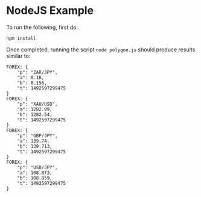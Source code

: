 # NodeJS Example

To run the following, first do:

	npm install

Once completed, running the script `node polygon.js` should produce results similar to:

	FOREX: {
	    "p": "ZAR/JPY",
	    "a": 8.18,
	    "b": 8.156,
	    "t": 1492597299475
	}
	FOREX: {
	    "p": "XAU/USD",
	    "a": 1282.99,
	    "b": 1282.54,
	    "t": 1492597299475
	}
	FOREX: {
	    "p": "GBP/JPY",
	    "a": 139.74,
	    "b": 139.713,
	    "t": 1492597299475
	}
	FOREX: {
	    "p": "USD/JPY",
	    "a": 108.873,
	    "b": 108.859,
	    "t": 1492597299475
	}